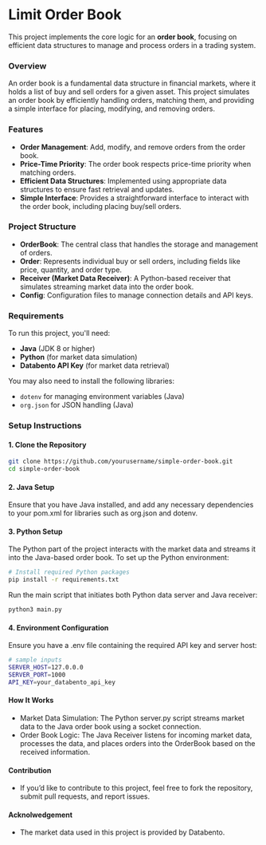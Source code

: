 # Limit Order Book

This project implements the core logic for an **order book**, focusing on efficient data structures to manage and process orders in a trading system.

### Overview
An order book is a fundamental data structure in financial markets, where it holds a list of buy and sell orders for a given asset. This project simulates an order book by efficiently handling orders, matching them, and providing a simple interface for placing, modifying, and removing orders.

### Features
- **Order Management**: Add, modify, and remove orders from the order book.
- **Price-Time Priority**: The order book respects price-time priority when matching orders.
- **Efficient Data Structures**: Implemented using appropriate data structures to ensure fast retrieval and updates.
- **Simple Interface**: Provides a straightforward interface to interact with the order book, including placing buy/sell orders.

### Project Structure
- **OrderBook**: The central class that handles the storage and management of orders.
- **Order**: Represents individual buy or sell orders, including fields like price, quantity, and order type.
- **Receiver (Market Data Receiver)**: A Python-based receiver that simulates streaming market data into the order book.
- **Config**: Configuration files to manage connection details and API keys.

### Requirements
To run this project, you'll need:
- **Java** (JDK 8 or higher)
- **Python** (for market data simulation)
- **Databento API Key** (for market data retrieval)

You may also need to install the following libraries:
- `dotenv` for managing environment variables (Java)
- `org.json` for JSON handling (Java)

### Setup Instructions

#### 1. **Clone the Repository**
```bash
git clone https://github.com/yourusername/simple-order-book.git
cd simple-order-book
```

#### 2. **Java Setup**

Ensure that you have Java installed, and add any necessary dependencies to your pom.xml for libraries such as org.json and dotenv.

#### 3. **Python Setup**

The Python part of the project interacts with the market data and streams it into the Java-based order book. To set up the Python environment:
```bash
# Install required Python packages
pip install -r requirements.txt
```
Run the main script that initiates both Python data server and Java receiver:
```bash
python3 main.py
```
#### 4. **Environment Configuration**

Ensure you have a .env file containing the required API key and server host:
```bash
# sample inputs
SERVER_HOST=127.0.0.0
SERVER_PORT=1000
API_KEY=your_databento_api_key
```
#### **How It Works**

* Market Data Simulation: The Python server.py script streams market data to the Java order book using a socket connection.
* Order Book Logic: The Java Receiver listens for incoming market data, processes the data, and places orders into the OrderBook based on the received information.

#### **Contribution** 

* If you’d like to contribute to this project, feel free to fork the repository, submit pull requests, and report issues.

#### **Acknolwedgement**
* The market data used in this project is provided by Databento.